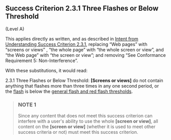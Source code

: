 ## Success Criterion 2.3.1 Three Flashes or Below Threshold

(Level A)

This applies directly as written, and as described in [Intent from Understanding Success Criterion 2.3.1](https://www.w3.org/WAI/WCAG22/Understanding/three-flashes-or-below-threshold#intent), replacing “Web pages” with “screens or views” , “the whole page” with “the whole screen or view”, and “the Web page” with “the screen or view”; and removing “See Conformance Requirement 5: Non-Interference”.

With these substitutions, it would read:

2.3.1 Three Flashes or Below Threshold: **[Screens or views]** do not contain anything that flashes more than three times in any one second period, or the [flash](https://www.w3.org/TR/WCAG22/#dfn-flashes) is below the [general flash and red flash thresholds](https://www.w3.org/TR/wcag2ict-22/#dfn-general-flash-and-red-flash-thresholds).

> ### NOTE 1
> Since any content that does not meet this success criterion can interfere with a user's ability to use the whole **[screen or view]**, all content on the **[screen or view]** (whether it is used to meet other success criteria or not) must meet this success criterion.

